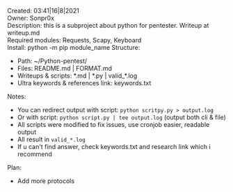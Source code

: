 Created: 03:41|16|8|2021   
Owner: Sonpr0x    
Description: this is a subproject about python for pentester. Writeup at writeup.md   
Required modules: Requests, Scapy, Keyboard    
Install: python -m pip module_name
Structure:    
- Path: ~/Python-pentest/  
- Files: README.md | FORMAT.md  
- Writeups & scripts: \*.md | \*.py | valid_\*.log
- Ultra keywords & references link: keywords.txt

Notes: 
- You can redirect output with script: `python scritpy.py > output.log`   
- Or with script: `python script.py | tee output.log`  (output both cli & file)
- All scripts were modified to fix issues, use cronjob easier, readable output   
- All result in `valid_*.log`   
- If u can't find answer, check keywords.txt and research link which i recommend   

Plan:
- Add more protocols
